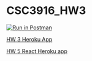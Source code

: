 # CSC3916_HW3

[![Run in Postman](https://run.pstmn.io/button.svg)](https://app.getpostman.com/run-collection/fe928c460c25cf48e591?action=collection%2Fimport#?env%5Bhw4%5D=W3sia2V5IjoidXNlcm5hbWUiLCJ2YWx1ZSI6ImN1X3VzZXIiLCJlbmFibGVkIjp0cnVlLCJ0eXBlIjoidGV4dCJ9LHsia2V5IjoicGFzc3dvcmQiLCJ2YWx1ZSI6ImN1X3J1bGV6IiwiZW5hYmxlZCI6dHJ1ZSwidHlwZSI6InRleHQifSx7ImtleSI6InRva2VuIiwidmFsdWUiOiIiLCJlbmFibGVkIjp0cnVlLCJ0eXBlIjoidGV4dCJ9LHsia2V5IjoibmFtZSIsInZhbHVlIjoiIiwiZW5hYmxlZCI6dHJ1ZSwidHlwZSI6InRleHQifV0=)

[HW 3 Heroku App](https://eli-csci3916-hw3.herokuapp.com) 

[HW  5 React Heroku app](https://eli-csc3916-hw5.herokuapp.com)